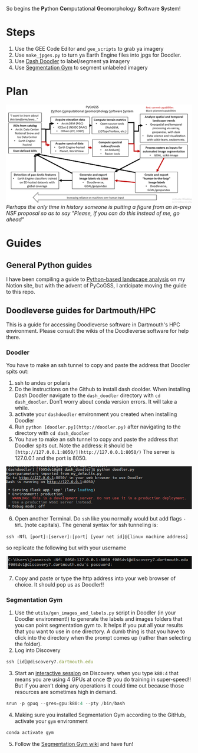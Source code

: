 
So begins the **Py**thon **Co**mputational **G**eomorphology **S**oftware **S**ystem!

# Steps
1. Use the GEE Code Editor and `gee_scripts` to grab ya imagery
2. Use `make_jpges.py` to turn ya Earth Engine files into jpgs for Doodler. 
3. Use [Dash Doodler](https://github.com/Doodleverse/dash_doodler) to label/segment ya imagery
4. Use [Segmentation Gym](https://github.com/Doodleverse/segmentation_gym) to segment unlabeled imagery 

# Plan
![flowchart](readme_assets/pycogss_flowchart.png)
*Perhaps the only time in history someone is putting a figure from an in-prep NSF proposal so as to say "Please, if you can do this instead of me, go ahead"*

# Guides
## General Python guides
I have been compiling a guide to [Python-based landscape analysis](https://joanmarie.notion.site/Python-based-Landscape-Analysis-1e4b0f77794b4110925178117c2d9532) on my Notion site, but with the advent of PyCoGSS, I anticipate moving the guide to this repo. 

## Doodleverse guides for Dartmouth/HPC
This is a guide for accessing Doodleverse software in Dartmouth's HPC environment. Please consult the wikis of the Doodleverse software for help there.

### Doodler 
You have to make an ssh tunnel to copy and paste the address that Doodler spits out:

1. ssh to andes or polaris
2. Do the instructions on the Github to install dash doolder. When installing Dash Doodler navigate to the `dash_doodler` directory with `cd dash_doodler`. Don’t worry about conda version errors. It will take a while.
3. activate your `dashdoodler` environment you created when installing Doodler
4. Run `python [doodler.py](http://doodler.py)` after navigating to the directory with `cd dash_doodler`
5. You have to make an ssh tunnel to copy and paste the address that Doodler spits out. Note the address: it should be `[http://127.0.0.1:8050/](http://127.0.0.1:8050/)`  The server is 127.0.0.1 and the port is 8050. 

![Untitled](readme_assets/Untitled.png)

6. Open another Terminal. Do `ssh` like you normally would but add flags `-NfL` (note capitals). The general syntax for ssh tunneling is:

`ssh -NfL [port]:[server]:[port] [your net id]@[linux machine address]`

so replicate the following but with your username

![Untitled](readme_assets/Untitled%201.png)

7. Copy and paste or type the http address into your web browser of choice. It should pop us as Doodler!!

### Segmentation Gym 

1. Use the `utils/gen_images_and_labels.py` script in Doodler (in your Doodler environment!) to generate the labels and images folders that you can point segmentation gym to. It helps if you put all your results that you want to use in one directory. A dumb thing is that you have to click into the directory when the prompt comes up (rather than selecting the folder). 
2. Log into Discovery

```jsx
ssh [id]@discovery7.dartmouth.edu
```

3. Start an [interactive session](https://services.dartmouth.edu/TDClient/1806/Portal/KB/ArticleDet?ID=132460) on Discovery. when you type `k80:4`  that means you are using 4 GPUs at once 😎 you do training in super-speed!! But if you aren’t doing any operations it could time out because those resources are sometimes high in demand. 

```jsx
srun -p gpuq --gres=gpu:k80:4 --pty /bin/bash
```

4. Making sure you installed Segmentation Gym according to the GitHub, activate your `gym` environment

```jsx
conda activate gym
```

5. Follow the [Segmentation Gym wiki](https://github.com/Doodleverse/segmentation_gym/wiki) and have fun!